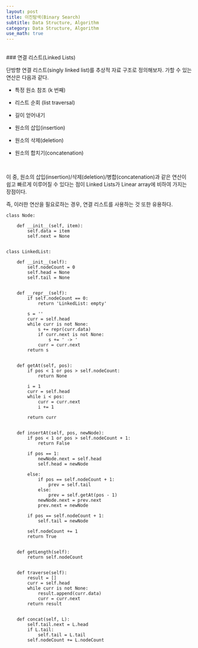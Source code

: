 ```yaml
---
layout: post
title: 이진탐색(Binary Search)
subtitle: Data Structure, Algorithm
category: Data Structure, Algorithm
use_math: true
---
```


<br>
### 연결 리스트(Linked Lists)

단방향 연결 리스트(singly linked list)를 추상적 자료 구조로 정의해보자. 가할 수 있는 연산은 다음과 같다.

- 특정 원소 참조 (k 번째)

- 리스트 순회 (list traversal)

- 길이 얻어내기

- 원소의 삽입(insertion)

- 원소의 삭제(deletion)

- 원소의 합치기(concatenation)

<br>

이 중, 원소의 삽입(insertion)/삭제(deletion)/병합(concatenation)과 같은 연산이 쉽고 빠르게 이루어질 수 있다는 점이 Linked Lists가 Linear array에 비하여 가지는 장점이다.

즉, 이러한 연산을 필요로하는 경우, 연결 리스트를 사용하는 것 또한 유용하다.

```
class Node:

    def __init__(self, item):
        self.data = item
        self.next = None


class LinkedList:

    def __init__(self):
        self.nodeCount = 0
        self.head = None
        self.tail = None


    def __repr__(self):
        if self.nodeCount == 0:
            return 'LinkedList: empty'

        s = ''
        curr = self.head
        while curr is not None:
            s += repr(curr.data)
            if curr.next is not None:
                s += ' -> '
            curr = curr.next
        return s


    def getAt(self, pos):
        if pos < 1 or pos > self.nodeCount:
            return None

        i = 1
        curr = self.head
        while i < pos:
            curr = curr.next
            i += 1

        return curr


    def insertAt(self, pos, newNode):
        if pos < 1 or pos > self.nodeCount + 1:
            return False

        if pos == 1:
            newNode.next = self.head
            self.head = newNode

        else:
            if pos == self.nodeCount + 1:
                prev = self.tail
            else:
                prev = self.getAt(pos - 1)
            newNode.next = prev.next
            prev.next = newNode

        if pos == self.nodeCount + 1:
            self.tail = newNode

        self.nodeCount += 1
        return True


    def getLength(self):
        return self.nodeCount


    def traverse(self):
        result = []
        curr = self.head
        while curr is not None:
            result.append(curr.data)
            curr = curr.next
        return result


    def concat(self, L):
        self.tail.next = L.head
        if L.tail:
            self.tail = L.tail
        self.nodeCount += L.nodeCount

```
